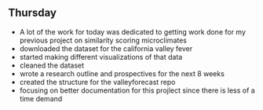 ## Thursday
- A lot of the work for today was dedicated to getting work done for my previous project on similarity scoring microclimates
- downloaded the dataset for the california valley fever 
- started making different visualizations of that data 
- cleaned the dataset 
- wrote a research outline and prospectives for the next 8 weeks 
- created the structure for the valleyforecast repo
- focusing on better documentation for this projlect since there is less of a time demand
